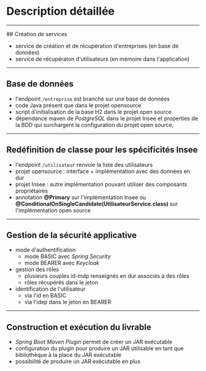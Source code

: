 # Description détaillée

----

## Création de services

- service de création et de récupération d'entreprises (en base de données)
- service de récupératon d'utilisateurs (en mémoire dans l'application)

----

## Base de données

- l'endpoint `/entreprise` est branché sur une base de données
- code Java présent que dans le projet opensource
- script d'initialisation de la base H2 dans le projet open source
- dépendance maven de *PostgreSQL* dans le projet Insee et properties de la BDD qui surchargent la configuration du projet open source,

----

## Redéfinition de classe pour les spécificités Insee

- l'endpoint `/utilisateur` renvoie la liste des utilisateurs
- projet opensource : interface + implémentation avec des données en dur
- projet Insee : autre implémentation pouvant utiliser des composants propriétaires
- annotation **@Primary** sur l'implémentation Insee ou **@ConditionalOnSingleCandidate(UtilisateurService.class)** sur l'implémentation open source 

----

## Gestion de la sécurité applicative

- mode d'authentification
    - mode BASIC avec *Spring Security*
    - mode BEARER avec *Keycloak*
- gestion des rôles
    - plusieurs couples id-mdp renseignés en dur associés à des rôles
    - rôles récupérés dans le jeton
- identification de l'utilisateur
    - via l'id en BASIC
    - via l'idep dans le jeton en BEARER

----

## Construction et exécution du livrable

- *Spring Boot Maven Plugin* permet de créer un JAR exécutable
- configuration du plugin pour produire un JAR utilisable en tant que bibliothèque à la place du JAR exécutable
- possibilité de produire un JAR exécutable en plus

